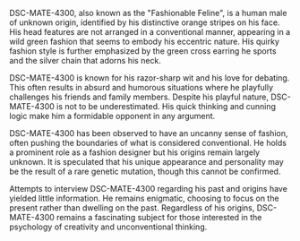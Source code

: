 DSC-MATE-4300, also known as the "Fashionable Feline", is a human male of unknown origin, identified by his distinctive orange stripes on his face. His head features are not arranged in a conventional manner, appearing in a wild green fashion that seems to embody his eccentric nature. His quirky fashion style is further emphasized by the green cross earring he sports and the silver chain that adorns his neck. 

DSC-MATE-4300 is known for his razor-sharp wit and his love for debating. This often results in absurd and humorous situations where he playfully challenges his friends and family members. Despite his playful nature, DSC-MATE-4300 is not to be underestimated. His quick thinking and cunning logic make him a formidable opponent in any argument.

DSC-MATE-4300 has been observed to have an uncanny sense of fashion, often pushing the boundaries of what is considered conventional. He holds a prominent role as a fashion designer but his origins remain largely unknown. It is speculated that his unique appearance and personality may be the result of a rare genetic mutation, though this cannot be confirmed.

Attempts to interview DSC-MATE-4300 regarding his past and origins have yielded little information. He remains enigmatic, choosing to focus on the present rather than dwelling on the past. Regardless of his origins, DSC-MATE-4300 remains a fascinating subject for those interested in the psychology of creativity and unconventional thinking.